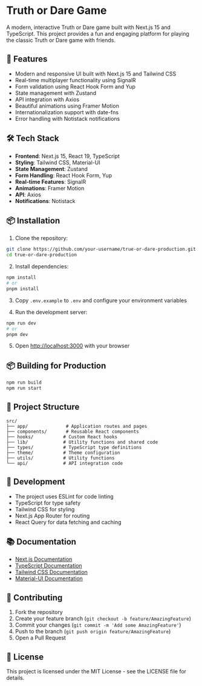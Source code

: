 # Truth or Dare Game

A modern, interactive Truth or Dare game built with Next.js 15 and TypeScript. This project provides a fun and engaging platform for playing the classic Truth or Dare game with friends.

## 🚀 Features

- Modern and responsive UI built with Next.js 15 and Tailwind CSS
- Real-time multiplayer functionality using SignalR
- Form validation using React Hook Form and Yup
- State management with Zustand
- API integration with Axios
- Beautiful animations using Framer Motion
- Internationalization support with date-fns
- Error handling with Notistack notifications

## 🛠️ Tech Stack

- **Frontend**: Next.js 15, React 19, TypeScript
- **Styling**: Tailwind CSS, Material-UI
- **State Management**: Zustand
- **Form Handling**: React Hook Form, Yup
- **Real-time Features**: SignalR
- **Animations**: Framer Motion
- **API**: Axios
- **Notifications**: Notistack

## 📦 Installation

1. Clone the repository:
```bash
git clone https://github.com/your-username/true-or-dare-production.git
cd true-or-dare-production
```

2. Install dependencies:
```bash
npm install
# or
pnpm install
```

3. Copy `.env.example` to `.env` and configure your environment variables

4. Run the development server:
```bash
npm run dev
# or
pnpm dev
```

5. Open [http://localhost:3000](http://localhost:3000) with your browser

## 📦 Building for Production

```bash
npm run build
npm run start
```

## 📝 Project Structure

```
src/
├── app/              # Application routes and pages
├── components/       # Reusable React components
├── hooks/           # Custom React hooks
├── lib/             # Utility functions and shared code
├── types/           # TypeScript type definitions
├── theme/           # Theme configuration
├── utils/           # Utility functions
└── api/             # API integration code
```

## 🔧 Development

- The project uses ESLint for code linting
- TypeScript for type safety
- Tailwind CSS for styling
- Next.js App Router for routing
- React Query for data fetching and caching

## 📚 Documentation

- [Next.js Documentation](https://nextjs.org/docs)
- [TypeScript Documentation](https://www.typescriptlang.org/docs/)
- [Tailwind CSS Documentation](https://tailwindcss.com/docs)
- [Material-UI Documentation](https://mui.com/material-ui/getting-started/overview/)

## 🤝 Contributing

1. Fork the repository
2. Create your feature branch (`git checkout -b feature/AmazingFeature`)
3. Commit your changes (`git commit -m 'Add some AmazingFeature'`)
4. Push to the branch (`git push origin feature/AmazingFeature`)
5. Open a Pull Request

## 📜 License

This project is licensed under the MIT License - see the LICENSE file for details.
